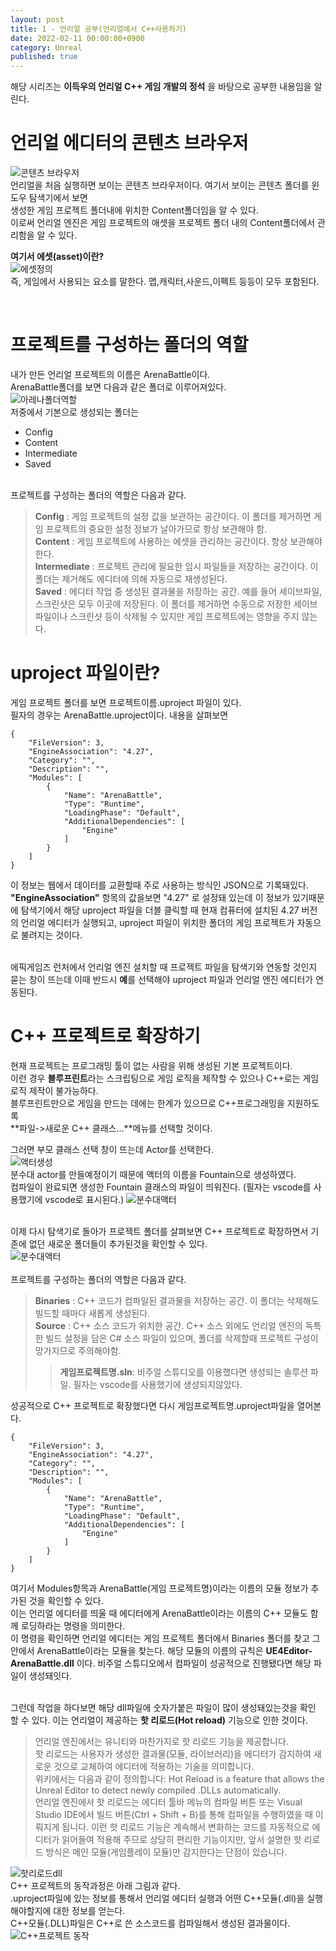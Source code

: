 ```yaml
---
layout: post
title: 1 - 언리얼 공부(언리얼에서 C++사용하기)
date: 2022-02-11 00:00:00+0900
category: Unreal
published: true
---
```

해당 시리즈는 **이득우의 언리얼 C++ 게임 개발의 정석** 을 바탕으로 공부한 내용임을 알린다.

# 언리얼 에디터의 콘텐츠 브라우저
![콘텐츠 브라우저](\images\unrealstudy\content.png)  
언리얼을 처음 실행하면 보이는 콘텐츠 브라우저이다. 여기서 보이는 콘텐츠 폴더를 윈도우 탐색기에서 보면  
생성한 게임 프로젝트 폴더내에 위치한 Content폴더임을 알 수 있다.   
이로써 언리얼 엔진은 게임 프로젝트의 애셋을 프로젝트 폴더 내의 Content폴더에서 관리함을 알 수 있다.

**여기서 에셋(asset)이란?**  
![에셋정의](\images\unrealstudy\assetdef.png)  
즉, 게임에서 사용되는 요소를 말한다. 맵,캐릭터,사운드,이펙트 등등이 모두 포함된다.

<br>






# 프로젝트를 구성하는 폴더의 역할
내가 만든 언리얼 프로젝트의 이름은 ArenaBattle이다.  
ArenaBattle폴더를 보면 다음과 같은 폴더로 이루어져있다.  
![아레나폴더역할](\images\unrealstudy\arenafolderrole.png)  
저중에서 기본으로 생성되는 폴더는 
- Config
- Content
- Intermediate
- Saved  

<br>프로젝트를 구성하는 폴더의 역할은 다음과 같다.  
> **Config** : 게임 프로젝트의 설정 값을 보관하는 공간이다. 이 폴더를 제거하면 게임 프로젝트의 중요한 설정 정보가 날아가므로 항상 보관해야 함.  
**Content** : 게임 프로젝트에 사용하는 에셋을 관리하는 공간이다. 항상 보관해야한다.  
**Intermediate** : 프로젝트 관리에 필요한 임시 파일들을 저장하는 공간이다. 이 폴더는 제거해도 에디터에 의해 자동으로 재생성된다.  
**Saved** : 에디터 작업 중 생성된 결과물을 저장하는 공간. 예를 들어 세이브파일,스크린샷은 모두 이곳에 저장된다. 이 폴더를 제거하면 수동으로 저장한 세이브 파일이나 스크린샷 등이 삭제될 수 있지만 게임 프로젝트에는 영향을 주지 않는다.









# uproject 파일이란?  
게임 프로젝트 폴더를 보면 프로젝트이름.uproject 파일이 있다.  
필자의 경우는 ArenaBattle.uproject이다. 내용을 살펴보면  
```
{
	"FileVersion": 3,
	"EngineAssociation": "4.27",
	"Category": "",
	"Description": "",
	"Modules": [
		{
			"Name": "ArenaBattle",
			"Type": "Runtime",
			"LoadingPhase": "Default",
			"AdditionalDependencies": [
				"Engine"
			]
		}
	]
}
```
이 정보는 웹에서 데이터를 교환할때 주로 사용하는 방식인 JSON으로 기록돼있다.  
 **"EngineAssociation"** 항목의 값을보면 "4.27" 로 설정돼 있는데 이 정보가 있기때문에 탐색기에서 해당 uproject 파일을 더블 클릭할 때 현재 컴퓨터에 설치된 4.27 버전의 언리얼 에디터가 실행되고, uproject 파일이 위치한 폴더의 게임 프로젝트가 자동으로 불려지는 것이다.  

 <br> 에픽게임즈 런처에서 언리얼 엔진 설치할 때 프로젝트 파일을 탐색기와 연동할 것인지 묻는 창이 뜨는데 이때 반드시 **예**를 선택해야 uproject 파일과 언리얼 엔진 에디터가 연동된다.  






# C++ 프로젝트로 확장하기 
현재 프로젝트는 프로그래밍 툴이 없는 사람을 위해 생성된 기본 프로젝트이다.  
이런 경우 **블루프린트**라는 스크립팅으로 게임 로직을 제작할 수 있으나 C++로는 게임 로직 제작이 불가능하다.  
블루프린트만으로 게임을 만드는 데에는 한계가 있으므로 C++프로그래밍을 지원하도록  
**파일->새로운 C++ 클래스...**메뉴를 선택할 것이다.  

그러면 부모 클래스 선택 창이 뜨는데 Actor를 선택한다.  
![액터생성](\images\unrealstudy\actorcreate.png)  
분수대 actor를 만들예정이기 때문에 액터의 이름을 Fountain으로 생성하였다.  
컴파일이 완료되면 생성한 Fountain 클래스의 파일이 띄워진다. (필자는 vscode를 사용했기에 vscode로 표시된다.)
![분수대액터](\images\unrealstudy\fountaincpp.png)  

<br>이제 다시 탐색기로 돌아가 프로젝트 폴더를 살펴보면 C++ 프로젝트로 확장하면서 기존에 없던 새로운 폴더들이 추가된것을 확인할 수 있다.  
![분수대액터](\images\unrealstudy\aftercppcompile.png)  
<br>프로젝트를 구성하는 폴더의 역할은 다음과 같다.  
> **Binaries** : C++ 코드가 컴파일된 결과물을 저장하는 공간. 이 폴더는 삭제해도 빌드할 때마다 새롭게 생성된다.  
**Source** : C++ 소스 코드가 위치한 공간. C++ 소스 외에도 언리얼 엔진의 독특한 빌드 설정을 담은 C# 소스 파일이 있으며, 폴더를 삭제할때 프로젝트 구성이 망가지므로 주의해야함.
>> **게임프로젝트명.sln**: 비주얼 스튜디오를 이용했다면 생성되는 솔루션 파일. 필자는 vscode를 사용했기에 생성되지않았다.  

성공적으로 C++ 프로젝트로 확장했다면 다시 게임프로젝트명.uproject파일을 열어본다.
```
{
	"FileVersion": 3,
	"EngineAssociation": "4.27",
	"Category": "",
	"Description": "",
	"Modules": [
		{
			"Name": "ArenaBattle",
			"Type": "Runtime",
			"LoadingPhase": "Default",
			"AdditionalDependencies": [
				"Engine"
			]
		}
	]
}
```  
여기서 Modules항목과 ArenaBattle(게임 프로젝트명)이라는 이름의 모듈 정보가 추가된 것을 확인할 수 있다.  
이는 언리얼 에디터를 띄울 때 에디터에게 ArenaBattle이라는 이름의 C++ 모듈도 함께 로딩하라는 명령을 의미한다.  
이 명령을 확인하면 언리얼 에디터는 게임 프로젝트 폴더에서 Binaries 폴더를 찾고 그 안에서 ArenaBattle이라는 모듈을 찾는다.
해당 모듈의 이름의 규칙은 **UE4Editor-ArenaBattle.dll** 이다. 비주얼 스튜디오에서 컴파일이 성공적으로 진행됐다면 해당 파일이 생성돼잇다.

<br>그런데 작업을 하다보면 해당 dll파일에 숫자가붙은 파일이 많이 생성돼있는것을 확인 할 수 있다. 
이는 언리얼이 제공하는 **핫 리로드(Hot reload)** 기능으로 인한 것이다.
>언리얼 엔진에서는 유니티와 마찬가지로 핫 리로드 기능을 제공합니다.  
핫 리로드는 사용자가 생성한 결과물(모듈, 라이브러리)을 에디터가 감지하여 새로운 것으로 교체하여 에디터에 적용하는 기술을 의미합니다.  
위키에서는 다음과 같이 정의합니다: Hot Reload is a feature that allows the Unreal Editor to detect newly compiled .DLLs automatically.  
언리얼 엔진에서 핫 리로드는 에디터 툴바 메뉴의 컴파일 버튼 또는 Visual Studio IDE에서 빌드 버튼(Ctrl + Shift + B)를 통해 컴파일을 수행하였을 때 이뤄지게 됩니다.
이런 핫 리로드 기능은 계속해서 변화하는 코드를 자동적으로 에디터가 읽어들여 적용해 주므로 상당히 편리한 기능이지만, 앞서 설명한 핫 리로드 방식은 메인 모듈(게임플레이 모듈)만 감지한다는 단점이 있습니다. 

![핫리로드dll](\images\unrealstudy\hotreloaddll.png)   
C++ 프로젝트의 동작과정은 아래 그림과 같다.  
.uproject파일에 있는 정보를 통해서 언리얼 에디터 실행과 어떤 C++모듈(.dll)을 실행해야할지에 대한 정보를 얻는다.  
C++모듈(.DLL)파일은 C++로 쓴 소스코드를 컴파일해서 생성된 결과물이다.  
![C++프로젝트 동작](\images\unrealstudy\cppdongjak.png) 